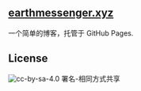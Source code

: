 ## [earthmessenger.xyz](//earthmessenger.xyz)

一个简单的博客，托管于 GitHub Pages.

## License

![cc-by-sa-4.0](https://licensebuttons.net/l/by-sa/4.0/88x31.png) 署名-相同方式共享 

